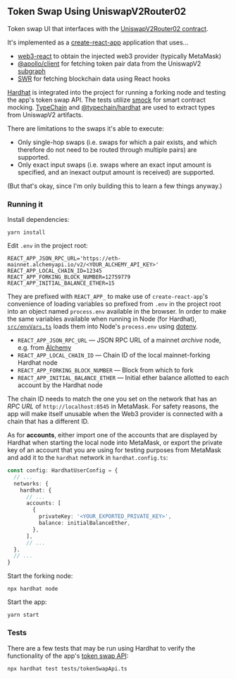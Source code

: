 ## Token Swap Using UniswapV2Router02

Token swap UI that interfaces with the [UniswapV2Router02 contract][uniswapv2router02].

It's implemented as a [create-react-app] application that uses...
- [web3-react] to obtain the injected web3 provider (typically MetaMask)
- [@apollo/client] for fetching token pair data from the UniswapV2 [subgraph][uniswapv2-subgraph]
- [SWR] for fetching blockchain data using React hooks

[Hardhat] is integrated into the project for running a forking node and testing the app's token swap API. The tests utilize [smock] for smart contract mocking. [TypeChain] and [@typechain/hardhat] are used to extract types from UniswapV2 artifacts.

There are limitations to the swaps it's able to execute:
- Only single-hop swaps (i.e. swaps for which a pair exists, and which therefore do not need to be routed through multiple pairs) are supported.
- Only exact input swaps (i.e. swaps where an exact input amount is specified, and an inexact output amount is received) are supported.

(But that's okay, since I'm only building this to learn a few things anyway.)

### Running it

Install dependencies:
```shell
yarn install
```

Edit `.env` in the project root:
```shell
REACT_APP_JSON_RPC_URL='https://eth-mainnet.alchemyapi.io/v2/<YOUR_ALCHEMY_API_KEY>'
REACT_APP_LOCAL_CHAIN_ID=12345
REACT_APP_FORKING_BLOCK_NUMBER=12759779
REACT_APP_INITIAL_BALANCE_ETHER=15
```
They are prefixed with `REACT_APP_` to make use of `create-react-app`'s convenience of loading variables so prefixed from `.env` in the project root into an object named `process.env` available in the browser. In order to make the same variables available when running in Node (for Hardhat), [`src/envVars.ts`][envVars.ts] loads them into Node's `process.env` using [dotenv].

- `REACT_APP_JSON_RPC_URL` ― JSON RPC URL of a mainnet *archive* node, e.g. from [Alchemy]
- `REACT_APP_LOCAL_CHAIN_ID` ― Chain ID of the local mainnet-forking Hardhat node
- `REACT_APP_FORKING_BLOCK_NUMBER` ― Block from which to fork
- `REACT_APP_INITIAL_BALANCE_ETHER` ― Initial ether balance allotted to each account by the Hardhat node

The chain ID needs to match the one you set on the network that has an *RPC URL* of `http://localhost:8545` in MetaMask. For safety reasons, the app will make itself unusable when the Web3 provider is connected with a chain that has a different ID.

As for **accounts**, either import one of the accounts that are displayed by Hardhat when starting the local node into MetaMask, or export the private key of an account that you are using for testing purposes from MetaMask and add it to the `hardhat` network in `hardhat.config.ts`:
```typescript
const config: HardhatUserConfig = {
  // ...
  networks: {
    hardhat: {
      // ...
      accounts: [
        {
          privateKey: '<YOUR_EXPORTED_PRIVATE_KEY>',
          balance: initialBalanceEther,
        },
      ],
      // ...
  },
  // ...
}
```

Start the forking node:
```shell
npx hardhat node
```

Start the app:
```shell
yarn start
```

### Tests

There are a few tests that may be run using Hardhat to verify the functionality of the app's [token swap API][tokenSwapAPI]:
```shell
npx hardhat test tests/tokenSwapApi.ts
```

[uniswapv2router02]: https://uniswap.org/docs/v2/smart-contracts/router02/
[create-react-app]: https://github.com/facebook/create-react-app
[web3-react]: https://github.com/NoahZinsmeister/web3-react
[@apollo/client]: https://www.apollographql.com/docs/react/
[uniswapv2-subgraph]: https://thegraph.com/legacy-explorer/subgraph/uniswap/uniswap-v2
[swr]: https://swr.vercel.app/
[hardhat]: https://hardhat.org/
[smock]: https://github.com/ethereum-optimism/optimism/tree/develop/packages/smock
[typechain]: https://github.com/ethereum-ts/TypeChain
[@typechain/hardhat]: https://github.com/ethereum-ts/TypeChain/tree/master/packages/hardhat
[envVars.ts]: src/envVars.ts
[dotenv]: https://github.com/motdotla/dotenv#readme
[alchemy]: https://www.alchemy.com/supernode
[tokenSwapAPI]: src/features/tokenSwap/api.ts

